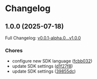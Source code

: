 # Changelog

## 1.0.0 (2025-07-18)

Full Changelog: [v0.0.1-alpha.0...v1.0.0](https://github.com/heartbeat-chat/hb-ts-sdk/compare/v0.0.1-alpha.0...v1.0.0)

### Chores

* configure new SDK language ([fcbb032](https://github.com/heartbeat-chat/hb-ts-sdk/commit/fcbb03244c30dd765d26730fe4741cd393a67c8b))
* update SDK settings ([d1f27f8](https://github.com/heartbeat-chat/hb-ts-sdk/commit/d1f27f8b51e3b5b7a1fca5b87dcbebcc2f743dce))
* update SDK settings ([39855dc](https://github.com/heartbeat-chat/hb-ts-sdk/commit/39855dc5b0626d29e908168567df73b76885474d))
